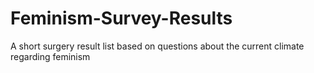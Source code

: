 # Feminism-Survey-Results
A short surgery result list based on questions about the current climate regarding feminism
